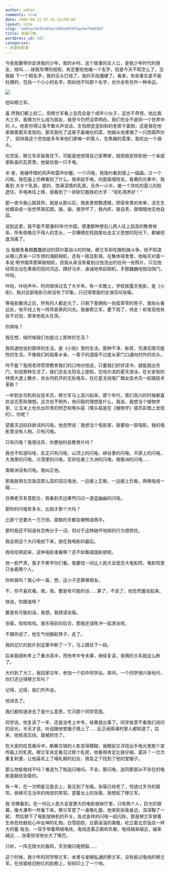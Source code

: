 ```yaml
---
author: admin
comments: true
date: 2006-08-22 07:41:31+00:00
layout: note
slug: '%e6%ac%b2%e6%9c%9b%e9%97%aa%e7%94%b5'
title: 欲望闪电
wordpress_id: 502
categories:
- 非虚构叙事
---
```


今夜我要带你走进我的少年，我的乡村。这个故事的主人公，是我少年时代的朋友，他叫……按我写博的规矩，肯定要给他编一个名字，但是今天不知怎么了，当我敲 下一个假名字，我的舌头打结了，我的手指僵硬了。看来，有些事实是不能杜撰的，包括一个小小的名字。假如他不叫那个名字，也许会有另外一种命运。

![](http://static.flickr.com/75/222670489_48068f3213.jpg?v=0)

他叫穆兰军。

虽 然我们都上初二，但穆兰军看上去完全是个成年小伙子，这也不奇怪，他比我大三岁。我俩为什么成为朋友，我至今仍然没弄明白，我们完全不是同一个世界中的 人。他家穷得让我不敢大声说话，生怕把歪歪斜斜的老房子震倒，这是我在他家做客那天发现的。那天我吃了这辈子最难吃的菜，他娘从地里摘了一只西葫芦炒了， 招待我这个恐怕是多年来他们家唯一的客人，在焦糊的菜里，我吃出一个烟头。

吃完饭，穆兰军非留我住下。可能是他觉得自己家寒碜，就把我安排到他一个亲戚家新盖的瓦房里。他留给我一只手电。

半 夜，我被呼啸的风声和雷声吵醒。一个闪电，我隐约看到墙上一幅画。又一个闪电，我在画上仿佛看到了什么。我举起手电，向那面墙照去。昏黄的光晕中，我看到 大半个乳房。是的，饱满深情的乳房。另外一小半，被一个贪吃的婴儿的脸遮住。手电再往上移，我看到了一排斩钉截铁的大字：“母乳喂养好！”

那一夜令我心跳耳热，就是从那以后，我夜里频繁遗精，把宿舍里的床单，活生生给蜡染成一张世界政区图。操，操，我学坏了，我内疚，我自责，我暗暗地无地自容。

说到这里，我不能不感激80年代中国，感激那种使劲儿把人往上拔高的教育体系，所有夜晚见不得人的念头，一旦曝晒在校园里社会主义思想的阳光下，都被彻底消毒了。

当 我跟青春期蠢蠢欲动的荷尔蒙战斗的时候，穆兰军却在跟机械斗争。他不知道从哪儿弄来一只生锈的海鸥相机，还有一瓶显影液。在集体宿舍里，他每天对着一本说 明书摆弄那架破相机，但我从来没有看到过他洗出的任何一张照片。只见他经常出没在黄昏的田间河边，蹲好马步，虔诚地举起相机，手颤巍巍地按动快门，咔哒。

咔哒，咔哒声中，时间很快过去了大半年。有一天晚上，学校放露天电影，是《小街》，我对这部电影已经没有了印象，只记得里面的女演员叫张瑜。

等电影散场之后，所有的人都走光了，只剩下我俩和一张孤零零的凳子。我抬头看远处，地平线上有一阵阵昏黄的闪光。我催穆兰军，要下雨了，快走！却发现他有些不对劲，原来他低头在哭。

你哭啥？

我在想，啥时候我们也能过上那样的生活？

我知道他说的那样的生活，是《小街》里的生活。那种干净、新奇、充满无限可能性的生活。不像我们的祖辈乡亲，一辈子的道路不过是从家门口通向村外的坟头。

咋不能？我用老师惯常教育我们的口吻对他说，只要我们好好读书，就能跳出农门，别说那种生活了，我们还会太阳岛上度假，在哈尔滨的夏天游泳，在长安街的林荫大道上散步，坐女司机开的无轨电车，在红星无线电厂跟女技术员一起搞技术革新？

一听到女司机和女技术员，穆兰军马上高兴起来。那个年代，我们高兴的时候都喜欢谈志愿和理想。这次也不例外，他问我的理想是什么，我说，我想当个植物学家，让玉米上也长出珍贵的玲芝和喉头菇（喉头菇是在《植物学》插页彩图上发现的）。你呢？

望着天边跃跃欲试的闪电，他忽然说：我想当个电影家，我要拍一部电影，我的电影里没有人物，只有闪电。

只有闪电？我很诧异，你要拍科技教育片吗？

我也不知道叫啥，反正只有闪电，山顶上的闪电，峡谷里的闪电，平原上的闪电，大海里的闪电，沙漠里的闪电，亚非拉美三大洲的闪电，南极洲的闪电……

南极洲没有闪电。我纠正他。

那我就用北京饭店那么高的高压电池，一边接上正极，一边接上负极，两根电线一碰……

仿佛老天有意配合，我看到天边果然闪过一道蓝幽幽的闪电。

那你的闪电有多大，比刚才那个大吗？

比那个还要大一万万倍，南极的天都会被劈成两半。

那时我还不知道有恐怖分子一词，但对于这种破坏地球的行为很担忧。

我会把这个大闪电拍下来，放在我电影的最后。

我哈哈笑起来，这种电影谁看啊？还不如看祖国新貌呢。

他一脸严肃，我才不希罕你们看。我要找一间比人民大会堂还大电影院，电影院里只坐着两个人。

你和我吗？我心中一喜，想，这小子还算够朋友。

不，你不喜欢看。我，我，要是有可能的话……算了，不说了。他忽然羞怯起来。

快说，你跟谁呀？

要是有可能的话，我想，我想请张瑜。

张瑜，哈哈哈哈。我乐得前仰后合，那我还请陈冲一起游泳呢。

不跟你说了，他生气地搬起凳子，走了。

我的记忆的胶片到这里中断了一下，马上跳往下一段。

后来我顺利考上了重点高中，而他考中专未果，继续复读，我俩的关系就这么断了。

大约到了大三，我回家过年，参加一个初中同学会。席间，一个同学很兴奋地问，你们还记得穆兰军吗？

记得，记得，我们齐声说。

他进去了。

我们都知道进去了是什么意思，忙问那个同学究竟。

同学说。他复读了一年，还是没考上中专。结果就出事了。同学故意不看我们询问的目光，半天才说，听说跟他堂嫂子搞上了……反正闹得满村里人都知道了。后来，他偷高压线，就被抓住了。

在大家的叹息痛斥中，觥筹交错的人影变得模糊，我眼前又浮现出手电光里那个宣传画上的乳房。穆兰军肯定看见过那个乳房，他看得肯定比我仔细，莫非？一次次重复刺激，让他喜欢上了哺乳期的妇女，情急之下找到了他的堂嫂子。

那么他偷电线干吗？难道为了制造闪电吗，不会，那闪电，连同那部从不存在的电影是献给张瑜的。

有一年，在一次明星见面会上，我见到了张瑜。张瑜已经老了，但透过岁月的窗帘，依稀可见当年的俏皮的笑容。望着台上的张瑜，我想起了穆兰军。

我 仿佛看到，在一间比人民大会堂更大的电影放映厅里，只有两个人，巨大的银幕，像大瀑布一样垂下来。穆兰军穿了一身晚礼服，他来到张瑜身边，深深鞠了一躬， 然后掰下了电影放映机的开关。各式各样的闪电一起闪烁，那是穆兰军冒着生命危险献给心中女神的礼物。白雪皑皑，企鹅滚滚的南极，屹立着北京饭店一样大的蓄 电池，一双手举着两根电线，电线连着正极和负极，电线越来越近，越来越近……张瑜惊讶地长大了嘴巴。

只听，一阵无限大的轰鸣，天空被闪电劈裂……

这个时候，我少年的同学穆兰军，未曾与堂嫂私通的穆兰军，没有偷过电线的穆兰军，在张瑜依旧粉红的脸颊上，轻轻印上了一个吻。
